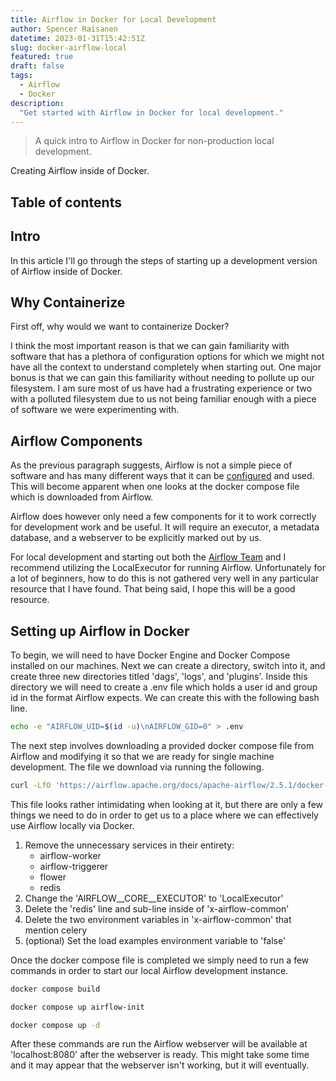 ```yaml
---
title: Airflow in Docker for Local Development 
author: Spencer Raisanen
datetime: 2023-01-31T15:42:51Z
slug: docker-airflow-local
featured: true
draft: false
tags:
  - Airflow
  - Docker
description:
  "Get started with Airflow in Docker for local development."
---
```


> A quick intro to Airflow in Docker for non-production local development.

Creating Airflow inside of Docker.

## Table of contents

## Intro

In this article I'll go through the steps of starting up a development version
of Airflow inside of Docker.

## Why Containerize 

First off, why would we want to containerize Docker? 

I think the most important reason is that we can gain familiarity with software
that has a plethora of configuration options for which we might not have all
the context to understand completely when starting out. One major bonus is that
we can gain this familiarity without needing to pollute up our filesystem. I
am sure most of us have had a frustrating experience or two with a polluted
filesystem due to us not being familiar enough with a piece of software we were
experimenting with.

## Airflow Components 

As the previous paragraph suggests, Airflow is not a simple piece of software
and has many different ways that it can be
[configured](https://airflow.apache.org/docs/apache-airflow/stable/configurations-ref.html)
and used. This will become apparent when one looks at the docker compose file
which is downloaded from Airflow.

Airflow does however only need a few components for it to work correctly for
development work and be useful. It will require an executor, a metadata
database, and a webserver to be explicitly marked out by us.

For local development and starting out both the 
[Airflow Team](https://airflow.apache.org/docs/apache-airflow/stable/core-concepts/executor/index.html#executor-types)
and I recommend utilizing the LocalExecutor for running Airflow. Unfortunately
for a lot of beginners, how to do this is not gathered very well in any
particular resource that I have found. That being said, I hope this will be
a good resource.

## Setting up Airflow in Docker

To begin, we will need to have Docker Engine and Docker Compose installed on our 
machines. Next we can create a directory, switch into it, and create three new 
directories titled 'dags', 'logs', and 'plugins'. Inside this directory we will
need to create a .env file which holds a user id and group id in the format
Airflow expects. We can create this with the following bash line.
```bash
echo -e "AIRFLOW_UID=$(id -u)\nAIRFLOW_GID=0" > .env
```

The next step involves downloading a provided docker compose file from Airflow
and modifying it so that we are ready for single machine development. The 
file we download via running the following.
```bash
curl -LfO 'https://airflow.apache.org/docs/apache-airflow/2.5.1/docker-compose.yaml'
```

This file looks rather intimidating when looking at it, but there are only a 
few things we need to do in order to get us to a place where we can effectively use 
Airflow locally via Docker.

1. Remove the unnecessary services in their entirety:
    - airflow-worker
    - airflow-triggerer
    - flower
    - redis
2. Change the 'AIRFLOW__CORE__EXECUTOR' to 'LocalExecutor'
3. Delete the 'redis' line and sub-line inside of 'x-airflow-common'
4. Delete the two environment variables in 'x-airflow-common' that mention celery
5. (optional) Set the load examples environment variable to 'false'

Once the docker compose file is completed we simply need to run a few commands
in order to start our local Airflow development instance.
```bash
docker compose build
```
```bash
docker compose up airflow-init
```
```bash
docker compose up -d
```
After these commands are run the Airflow webserver will be available at 
'localhost:8080' after the webserver is ready. This might take some time and 
it may appear that the webserver isn't working, but it will eventually.


